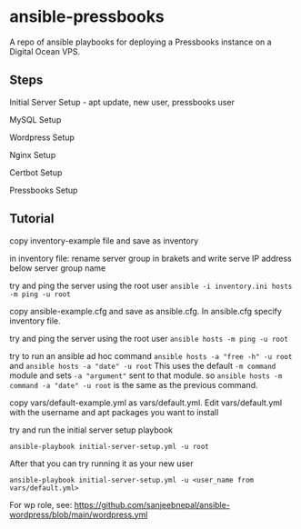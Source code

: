 # ansible-pressbooks

A repo of ansible playbooks for deploying a Pressbooks instance on a Digital Ocean VPS.

## Steps

Initial Server Setup - apt update, new user, pressbooks user

MySQL Setup

Wordpress Setup

Nginx Setup

Certbot Setup

Pressbooks Setup

## Tutorial

copy inventory-example file and save as inventory

in inventory file: rename server group in brakets and write serve IP address below server group name

try and ping the server using the root user ```ansible -i inventory.ini hosts -m ping -u root```

copy ansible-example.cfg and save as ansible.cfg. In ansible.cfg specify inventory file.

try and ping the server using the root user ```ansible hosts -m ping -u root```

try to run an ansible ad hoc command ```ansible hosts -a "free -h" -u root``` and ```ansible hosts -a "date" -u root```
This uses the default ```-m command``` module and sets ```-a "argument"``` sent to that module. so ```ansible hosts -m command -a "date" -u root``` is the same as the previous command.

copy vars/default-example.yml as vars/default.yml. Edit vars/default.yml with the username and apt packages you want to install

try and run the initial server setup playbook

```ansible-playbook initial-server-setup.yml -u root```

After that you can try running it as your new user

```ansible-playbook initial-server-setup.yml -u <user_name from vars/default.yml>```

For wp role, see: https://github.com/sanjeebnepal/ansible-wordpress/blob/main/wordpress.yml
